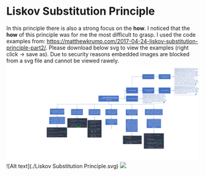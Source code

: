 # Liskov Substitution Principle
In this principle there is also a strong focus on the **how**. I noticed that the **how** of this principle was for me the most difficult to grasp. I used the code examples from: https://matthewkrump.com/2017-04-24-liskov-substitution-principle-part2/. Please download below svg to view the examples (right click -> save as). Due to security reasons embedded images are blocked from a svg file and cannot be viewed rawely. 
![Liskov Substitution Principle](https://github.com/NiekBeijloos/SOLID/blob/master/Liskov%20Substitution%20Principle/Liskov%20Substitution%20Principle.svg?raw=true&sanitize=true)
![Alt text](./Liskov Substitution Principle.svg)
<image src="./Liskov Substitution Principle.svg">
